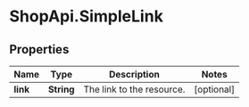 # ShopApi.SimpleLink

## Properties

Name | Type | Description | Notes
------------ | ------------- | ------------- | -------------
**link** | **String** | The link to the resource. | [optional] 


